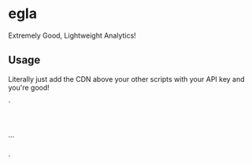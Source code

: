 # egla
Extremely Good, Lightweight Analytics!

## Usage
Literally just add the CDN above your other scripts with your API key and you're good!<br><br>
`
<script src="https://ryanwans.com/eglaEndpoint/get/egla0x.js"></script><br>
...<br>
<body></body><br>
<script><br>
&emsp;&emsp;window.__eglaAPIKey = "...";<br>
</script>
`
